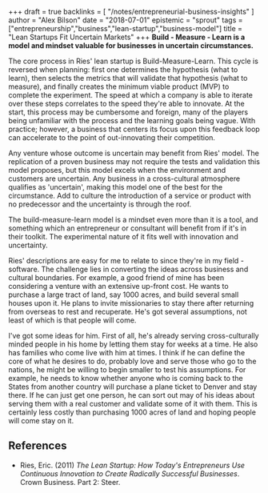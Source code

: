+++
draft = true
backlinks = [
  "/notes/entrepreneurial-business-insights"
]
author = "Alex Bilson"
date = "2018-07-01"
epistemic = "sprout"
tags = ["entrepreneurship","business","lean-startup","business-model"]
title = "Lean Startups Fit Uncertain Markets"
+++
**Build - Measure - Learn is a model and mindset valuable for businesses in uncertain circumstances.**

The core process in Ries' lean startup is Build-Measure-Learn.  This cycle is reversed when planning: first one determines the hypothesis (what to learn), then selects the metrics that will validate that hypothesis (what to measure), and finally creates the minimum viable product (MVP) to complete the experiment.  The speed at which a company is able to iterate over these steps correlates to the speed they're able to innovate.  At the start, this process may be cumbersome and foreign, many of the players being unfamiliar with the process and the learning goals being vague.  With practice; however, a business that centers its focus upon this feedback loop can accelerate to the point of out-innovating their competition.

Any venture whose outcome is uncertain may benefit from Ries' model. The replication of a proven business may not require the tests and validation this model proposes, but this model excels when the environment and customers are uncertain. Any business in a cross-cultural atmosphere qualifies as 'uncertain', making this model one of the best for the circumstance. Add to culture the introduction of a service or product with no predecessor and the uncertainty is through the roof.

The build-measure-learn model is a mindset even more than it is a tool, and something which an entrepreneur or consultant will benefit from if it's in their toolkit.  The experimental nature of it fits well with innovation and uncertainty.

Ries' descriptions are easy for me to relate to since they're in my field - software.  The challenge lies in converting the ideas across business and cultural boundaries.  For example, a good friend of mine has been considering a venture with an extensive up-front cost.  He wants to purchase a large tract of land, say 1000 acres, and build several small houses upon it.  He plans to invite missionaries to stay there after returning from overseas to rest and recuperate.  He's got several assumptions, not least of which is that people will come.

I've got some ideas for him.  First of all, he's already serving cross-culturally minded people in his home by letting them stay for weeks at a time.  He also has families who come live with him at times.  I think if he can define the core of what he desires to do, probably love and serve those who go to the nations, he might be willing to begin smaller to test his assumptions.  For example, he needs to know whether anyone who is coming back to the States from another country will purchase a plane ticket to Denver and stay there.  If he can just get one person, he can sort out may of his ideas about serving them with a real customer and validate some of it with them.  This is certainly less costly than purchasing 1000 acres of land and hoping people will come stay on it.

## References

- Ries, Eric. (2011) _The Lean Startup: How Today's Entrepreneurs Use Continuous Innovation to Create Radically Successful Businesses_. Crown Business. Part 2: Steer.
